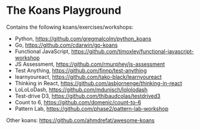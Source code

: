 The Koans Playground
====================

Contains the following koans/exercises/workshops:

- Python, https://github.com/gregmalcolm/python_koans
- Go, https://github.com/cdarwin/go-koans
- Functional JavaScript, https://github.com/timoxley/functional-javascript-workshop
- JS Assessment, https://github.com/rmurphey/js-assessment
- Test Anything, https://github.com/finnp/test-anything
- learnyoureact, https://github.com/tako-black/learnyoureact
- Thinking in React, https://github.com/asbjornenge/thinking-in-react
- LoLoLoDash, https://github.com/mdunisch/lololodash
- Test-drive D3, https://github.com/thibaudcolas/testdrived3
- Count to 6, https://github.com/domenic/count-to-6
- Pattern Lab, https://github.com/phase2/pattern-lab-workshop

Other koans: https://github.com/ahmdrefat/awesome-koans
